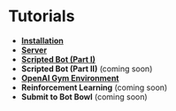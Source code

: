# Tutorials

- [**Installation**](installation.md)
- [**Server**](server.md)
- [**Scripted Bot (Part I)**](bots.md)
- **Scripted Bot (Part II)** (coming soon)
- [**OpenAI Gym Environment**](gym.md)
- **Reinforcement Learning** (coming soon)
- **Submit to Bot Bowl** (coming soon)
